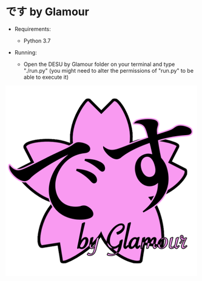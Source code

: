 # です by Glamour #

- Requirements:

  * Python 3.7


- Running:

  * Open the DESU by Glamour folder on your terminal and type "./run.py" (you might need to alter the permissions of "run.py" to be able to execute it)
 
<p align="center">
  <img src="Logo DESU/Logo by Glamour.png">
</p>
